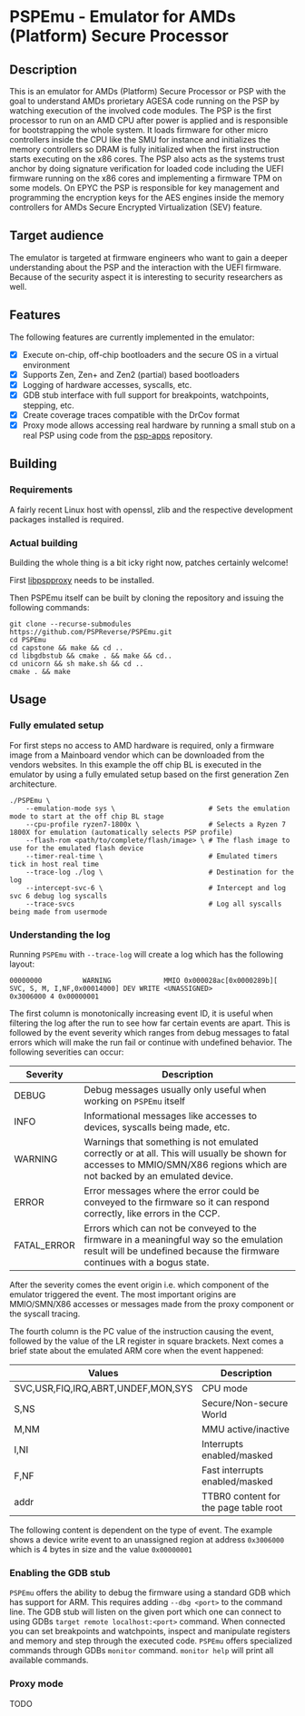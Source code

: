 # PSPEmu - Emulator for AMDs (Platform) Secure Processor

## Description

This is an emulator for AMDs (Platform) Secure Processor or PSP with the goal to understand
AMDs prorietary AGESA code running on the PSP by watching execution of the involved code modules.
The PSP is the first processor to run on an AMD CPU after power is applied and is responsible for bootstrapping
the whole system. It loads firmware for other micro controllers inside the CPU like the SMU for instance
and initializes the memory controllers so DRAM is fully initialized when the first instruction starts executing
on the x86 cores. The PSP also acts as the systems trust anchor by doing signature verification for loaded code
including the UEFI firmware running on the x86 cores and implementing a firmware TPM on some models.
On EPYC the PSP is responsible for key management and programming the encryption keys for the AES engines inside
the memory controllers for AMDs Secure Encrypted Virtualization (SEV) feature.

## Target audience

The emulator is targeted at firmware engineers who want to gain a deeper understanding about the PSP and the interaction
with the UEFI firmware. Because of the security aspect it is interesting to security researchers as well.

## Features

The following features are currently implemented in the emulator:

- [x] Execute on-chip, off-chip bootloaders and the secure OS in a virtual environment
- [x] Supports Zen, Zen+ and Zen2 (partial) based bootloaders
- [x] Logging of hardware accesses, syscalls, etc.
- [x] GDB stub interface with full support for breakpoints, watchpoints, stepping, etc.
- [x] Create coverage traces compatible with the DrCov format
- [x] Proxy mode allows accessing real hardware by running a small stub on a real PSP using code from the [psp-apps](https://github.com/PSPReverse/psp-apps) repository.

## Building

### Requirements

A fairly recent Linux host with openssl, zlib and the respective development packages installed is required.

### Actual building

Building the whole thing is a bit icky right now, patches certainly welcome!

First [libpspproxy](https://github.com/PSPReverse/libpspproxy) needs to be installed.

Then PSPEmu itself can be built by cloning the repository and issuing the following commands:
```
git clone --recurse-submodules https://github.com/PSPReverse/PSPEmu.git
cd PSPEmu
cd capstone && make && cd ..
cd libgdbstub && cmake . && make && cd..
cd unicorn && sh make.sh && cd ..
cmake . && make
```

## Usage

### Fully emulated setup

For first steps no access to AMD hardware is required, only a firmware image from a Mainboard
vendor which can be downloaded from the vendors websites. In this example the off chip BL is
executed in the emulator by using a fully emulated setup based on the first generation Zen architecture.
```
./PSPEmu \
    --emulation-mode sys \                       # Sets the emulation mode to start at the off chip BL stage
    --cpu-profile ryzen7-1800x \                 # Selects a Ryzen 7 1800X for emulation (automatically selects PSP profile)
    --flash-rom <path/to/complete/flash/image> \ # The flash image to use for the emulated flash device
    --timer-real-time \                          # Emulated timers tick in host real time
    --trace-log ./log \                          # Destination for the log
    --intercept-svc-6 \                          # Intercept and log svc 6 debug log syscalls
    --trace-svcs                                 # Log all syscalls being made from usermode
```

### Understanding the log

Running `PSPEmu` with `--trace-log` will create a log which has the following layout:
```
00000000          WARNING             MMIO 0x000028ac[0x0000289b][  SVC, S, M, I,NF,0x00014000] DEV WRITE <UNASSIGNED>                            0x3006000 4 0x00000001
```

The first column is monotonically increasing event ID, it is useful when filtering the log after the run to see how far certain events are apart. This is followed by the event severity
which ranges from debug messages to fatal errors which will make the run fail or continue with undefined behavior. The following severities can occur:

Severity | Description
------------ | -------------
DEBUG | Debug messages usually only useful when working on `PSPEmu` itself
INFO | Informational messages like accesses to devices, syscalls being made, etc.
WARNING | Warnings that something is not emulated correctly or at all. This will usually be shown for accesses to MMIO/SMN/X86 regions which are not backed by an emulated device.
ERROR | Error messages where the error could be conveyed to the firmware so it can respond correctly, like errors in the CCP.
FATAL_ERROR | Errors which can not be conveyed to the firmware in a meaningful way so the emulation result will be undefined because the firmware continues with a bogus state.

After the severity comes the event origin i.e. which component of the emulator triggered the event. The most important origins are MMIO/SMN/X86 accesses or messages made from the proxy component
or the syscall tracing.

The fourth column is the PC value of the instruction causing the event, followed by the value of the LR register in square brackets. Next comes a brief state about the emulated ARM core when
the event happened:

Values | Description
------------ | -------------
SVC,USR,FIQ,IRQ,ABRT,UNDEF,MON,SYS | CPU mode
S,NS | Secure/Non-secure World
M,NM | MMU active/inactive
I,NI | Interrupts enabled/masked
F,NF | Fast interrupts enabled/masked
addr | TTBR0 content for the page table root

The following content is dependent on the type of event. The example shows a device write event to an unassigned region at address `0x3006000` which is 4 bytes in size and the value `0x00000001`

### Enabling the GDB stub

`PSPEmu` offers the ability to debug the firmware using a standard GDB which has support for ARM. This requires adding `--dbg <port>` to the command line. The GDB stub will listen on the given port
which one can connect to using GDBs `target remote localhost:<port>` command. When connected you can set breakpoints and watchpoints, inspect and manipulate registers and memory and step through the 
executed code. `PSPEmu` offers specialized commands through GDBs `monitor` command. `monitor help` will print all available commands.

### Proxy mode

TODO

